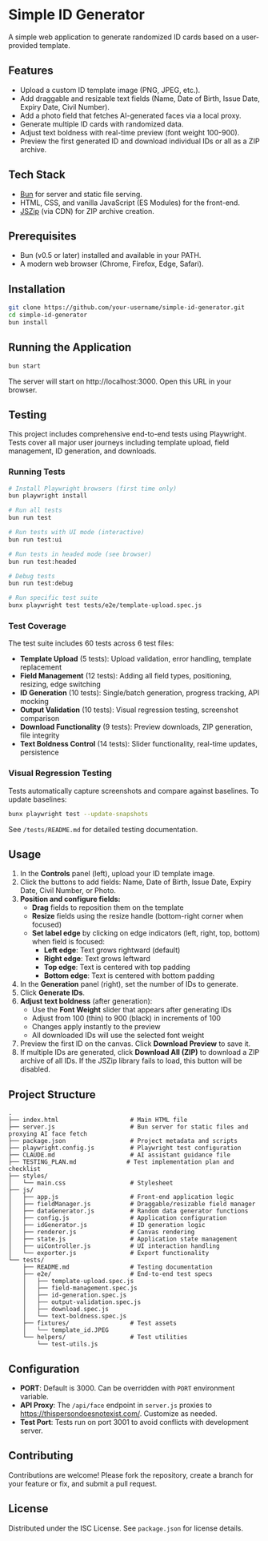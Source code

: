 # Simple ID Generator

A simple web application to generate randomized ID cards based on a user-provided template.

## Features
- Upload a custom ID template image (PNG, JPEG, etc.).
- Add draggable and resizable text fields (Name, Date of Birth, Issue Date, Expiry Date, Civil Number).
- Add a photo field that fetches AI-generated faces via a local proxy.
- Generate multiple ID cards with randomized data.
- Adjust text boldness with real-time preview (font weight 100-900).
- Preview the first generated ID and download individual IDs or all as a ZIP archive.

## Tech Stack
- [Bun](https://bun.sh/) for server and static file serving.
- HTML, CSS, and vanilla JavaScript (ES Modules) for the front-end.
- [JSZip](https://stuk.github.io/jszip/) (via CDN) for ZIP archive creation.

## Prerequisites
- Bun (v0.5 or later) installed and available in your PATH.
- A modern web browser (Chrome, Firefox, Edge, Safari).

## Installation
```bash
git clone https://github.com/your-username/simple-id-generator.git
cd simple-id-generator
bun install
```

## Running the Application
```bash
bun start
```
The server will start on http://localhost:3000. Open this URL in your browser.

## Testing

This project includes comprehensive end-to-end tests using Playwright. Tests cover all major user journeys including template upload, field management, ID generation, and downloads.

### Running Tests

```bash
# Install Playwright browsers (first time only)
bun playwright install

# Run all tests
bun run test

# Run tests with UI mode (interactive)
bun run test:ui

# Run tests in headed mode (see browser)
bun run test:headed

# Debug tests
bun run test:debug

# Run specific test suite
bunx playwright test tests/e2e/template-upload.spec.js
```

### Test Coverage

The test suite includes 60 tests across 6 test files:

- **Template Upload** (5 tests): Upload validation, error handling, template replacement
- **Field Management** (12 tests): Adding all field types, positioning, resizing, edge switching
- **ID Generation** (10 tests): Single/batch generation, progress tracking, API mocking
- **Output Validation** (10 tests): Visual regression testing, screenshot comparison
- **Download Functionality** (9 tests): Preview downloads, ZIP generation, file integrity
- **Text Boldness Control** (14 tests): Slider functionality, real-time updates, persistence

### Visual Regression Testing

Tests automatically capture screenshots and compare against baselines. To update baselines:

```bash
bunx playwright test --update-snapshots
```

See `/tests/README.md` for detailed testing documentation.


## Usage
1. In the **Controls** panel (left), upload your ID template image.
2. Click the buttons to add fields: Name, Date of Birth, Issue Date, Expiry Date, Civil Number, or Photo.
3. **Position and configure fields:**
   - **Drag** fields to reposition them on the template
   - **Resize** fields using the resize handle (bottom-right corner when focused)
   - **Set label edge** by clicking on edge indicators (left, right, top, bottom) when field is focused:
     - **Left edge**: Text grows rightward (default)
     - **Right edge**: Text grows leftward  
     - **Top edge**: Text is centered with top padding
     - **Bottom edge**: Text is centered with bottom padding
4. In the **Generation** panel (right), set the number of IDs to generate.
5. Click **Generate IDs**.
6. **Adjust text boldness** (after generation):
   - Use the **Font Weight** slider that appears after generating IDs
   - Adjust from 100 (thin) to 900 (black) in increments of 100
   - Changes apply instantly to the preview
   - All downloaded IDs will use the selected font weight
7. Preview the first ID on the canvas. Click **Download Preview** to save it.
8. If multiple IDs are generated, click **Download All (ZIP)** to download a ZIP archive of all IDs.
   If the JSZip library fails to load, this button will be disabled.

## Project Structure
```
.
├── index.html                    # Main HTML file
├── server.js                     # Bun server for static files and proxying AI face fetch
├── package.json                  # Project metadata and scripts
├── playwright.config.js          # Playwright test configuration
├── CLAUDE.md                     # AI assistant guidance file
├── TESTING_PLAN.md              # Test implementation plan and checklist
├── styles/
│   └── main.css                  # Stylesheet
├── js/
│   ├── app.js                    # Front-end application logic
│   ├── fieldManager.js           # Draggable/resizable field manager
│   ├── dataGenerator.js          # Random data generator functions
│   ├── config.js                 # Application configuration
│   ├── idGenerator.js            # ID generation logic
│   ├── renderer.js               # Canvas rendering
│   ├── state.js                  # Application state management
│   ├── uiController.js           # UI interaction handling
│   └── exporter.js               # Export functionality
└── tests/
    ├── README.md                 # Testing documentation
    ├── e2e/                      # End-to-end test specs
    │   ├── template-upload.spec.js
    │   ├── field-management.spec.js
    │   ├── id-generation.spec.js
    │   ├── output-validation.spec.js
    │   ├── download.spec.js
    │   └── text-boldness.spec.js
    ├── fixtures/                 # Test assets
    │   └── template_id.JPEG
    └── helpers/                  # Test utilities
        └── test-utils.js
```

## Configuration
- **PORT**: Default is 3000. Can be overridden with `PORT` environment variable.
- **API Proxy**: The `/api/face` endpoint in `server.js` proxies to https://thispersondoesnotexist.com/. Customize as needed.
- **Test Port**: Tests run on port 3001 to avoid conflicts with development server.

## Contributing
Contributions are welcome! Please fork the repository, create a branch for your feature or fix, and submit a pull request.

## License
Distributed under the ISC License. See `package.json` for license details.